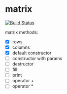 # matrix

[![Build Status](https://travis-ci.org/Bozey89/matrix.svg?branch=master)](https://travis-ci.org/Bozey89/matrix)

matrix methods:
- [x] rows
- [x] columns
- [x] default constructor
- [ ] constructor with params
- [ ] destructor
- [ ] fill
- [ ] print
- [ ] operator +
- [ ] operator *
